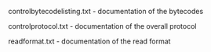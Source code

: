 controlbytecodelisting.txt - documentation of the bytecodes

controlprotocol.txt - documentation of the overall protocol

readformat.txt - documentation of the read format
